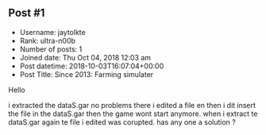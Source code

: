 ## Post #1
- Username: jaytolkte
- Rank: ultra-n00b
- Number of posts: 1
- Joined date: Thu Oct 04, 2018 12:03 am
- Post datetime: 2018-10-03T16:07:04+00:00
- Post Title: Since 2013: Farming simulater

Hello

i extracted the dataS.gar no problems there i edited a file en then i dit insert the file in the dataS.gar
then the game wont start anymore. when i extract te dataS.gar again te file i edited was corupted. has any one a solution
?
